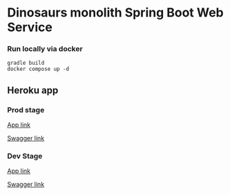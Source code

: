 # Dinosaurs monolith Spring Boot Web Service

### Run locally via docker

```shell
gradle build
docker compose up -d
```

## Heroku app

### Prod stage

[App link](https://dinos-be.herokuapp.com/)

[Swagger link](https://dinos-be.herokuapp.com/swagger-ui/index.html)

### Dev Stage

[App link](https://dinos-be-test.herokuapp.com)

[Swagger link](https://dinos-be-test.herokuapp.com/swagger-ui/index.html)
